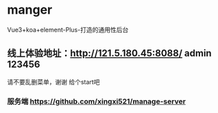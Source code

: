 # manger
Vue3+koa+element-Plus-打造的通用性后台
## 线上体验地址：http://121.5.180.45:8088/   admin 123456
请不要乱删菜单，谢谢
给个start吧
### 服务端  https://github.com/xingxi521/manage-server
